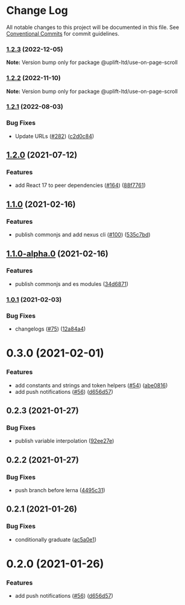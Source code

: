 # Change Log

All notable changes to this project will be documented in this file. See
[Conventional Commits](https://conventionalcommits.org) for commit guidelines.

### [1.2.3](https://github.com/uplift-ltd/nexus/compare/@uplift-ltd/use-on-page-scroll@1.2.2...@uplift-ltd/use-on-page-scroll@1.2.3) (2022-12-05)

**Note:** Version bump only for package @uplift-ltd/use-on-page-scroll

### [1.2.2](https://github.com/uplift-ltd/nexus/compare/@uplift-ltd/use-on-page-scroll@1.2.1...@uplift-ltd/use-on-page-scroll@1.2.2) (2022-11-10)

**Note:** Version bump only for package @uplift-ltd/use-on-page-scroll

### [1.2.1](https://github.com/uplift-ltd/nexus/compare/@uplift-ltd/use-on-page-scroll@1.2.0...@uplift-ltd/use-on-page-scroll@1.2.1) (2022-08-03)

### Bug Fixes

- Update URLs ([#282](https://github.com/uplift-ltd/nexus/issues/282))
  ([c2d0c84](https://github.com/uplift-ltd/nexus/commit/c2d0c843c8eb18c4a9ae360ee2d840f5be388fac))

## [1.2.0](https://github.com/uplift-ltd/nexus/compare/@uplift-ltd/use-on-page-scroll@1.1.0...@uplift-ltd/use-on-page-scroll@1.2.0) (2021-07-12)

### Features

- add React 17 to peer dependencies ([#164](https://github.com/uplift-ltd/nexus/issues/164))
  ([88f7761](https://github.com/uplift-ltd/nexus/commit/88f77615dfab14127dfdf76f665ee73c3195bcb4))

## [1.1.0](https://github.com/uplift-ltd/nexus/compare/@uplift-ltd/use-on-page-scroll@1.0.1...@uplift-ltd/use-on-page-scroll@1.1.0) (2021-02-16)

### Features

- publish commonjs and add nexus cli ([#100](https://github.com/uplift-ltd/nexus/issues/100))
  ([535c7bd](https://github.com/uplift-ltd/nexus/commit/535c7bd0ad8224b9dde814f18f9d5082366061e1))

## [1.1.0-alpha.0](https://github.com/uplift-ltd/nexus/compare/@uplift-ltd/use-on-page-scroll@1.0.1...@uplift-ltd/use-on-page-scroll@1.1.0-alpha.0) (2021-02-16)

### Features

- publish commonjs and es modules
  ([34d6871](https://github.com/uplift-ltd/nexus/commit/34d6871f720efebf2d48773ae1e17c8dc6fd652d))

### [1.0.1](https://github.com/uplift-ltd/nexus/compare/@uplift-ltd/use-on-page-scroll@0.3.0...@uplift-ltd/use-on-page-scroll@1.0.1) (2021-02-03)

### Bug Fixes

- changelogs ([#75](https://github.com/uplift-ltd/nexus/issues/75))
  ([12a84a4](https://github.com/uplift-ltd/nexus/commit/12a84a443f74257efe930d0dcf96b61635643dcd))

# 0.3.0 (2021-02-01)

### Features

- add constants and strings and token helpers ([#54](https://github.com/uplift-ltd/nexus/issues/54))
  ([abe0816](https://github.com/uplift-ltd/nexus/commit/abe08162dec2552c083680fde4ce80bf9d4b6675))
- add push notifications ([#56](https://github.com/uplift-ltd/nexus/issues/56))
  ([d656d57](https://github.com/uplift-ltd/nexus/commit/d656d57fa545c77c9c28aab77e57ea43a2bacc60))

## 0.2.3 (2021-01-27)

### Bug Fixes

- publish variable interpolation
  ([92ee27e](https://github.com/uplift-ltd/nexus/commit/92ee27e2b1a473d14e95120fd9835f90e2b4b0d0))

## 0.2.2 (2021-01-27)

### Bug Fixes

- push branch before lerna
  ([4495c31](https://github.com/uplift-ltd/nexus/commit/4495c311019edad65242fddfcbec3763a86f528c))

## 0.2.1 (2021-01-26)

### Bug Fixes

- conditionally graduate
  ([ac5a0e1](https://github.com/uplift-ltd/nexus/commit/ac5a0e1fc880399a0b498e7eac042f1572fee991))

# 0.2.0 (2021-01-26)

### Features

- add push notifications ([#56](https://github.com/uplift-ltd/nexus/issues/56))
  ([d656d57](https://github.com/uplift-ltd/nexus/commit/d656d57fa545c77c9c28aab77e57ea43a2bacc60))
